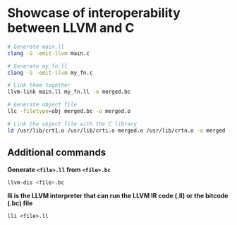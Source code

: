 # Showcase of interoperability between LLVM and C

```bash
# Generate main.ll
clang -S -emit-llvm main.c

# Generate my_fn.ll
clang -S -emit-llvm my_fn.c

# Link them together
llvm-link main.ll my_fn.ll -o merged.bc

# Generate object file
llc -filetype=obj merged.bc -o merged.o

# Link the object file with the C library
ld /usr/lib/crt1.o /usr/lib/crti.o merged.o /usr/lib/crtn.o -o merged -lc -dynamic-linker /lib/ld-linux-x86-64.so.2
```

## Additional commands

**Generate `<file>.ll` from `<file>.bc`**

```bash
llvm-dis <file>.bc
```

**lli is the LLVM interpreter that can run the LLVM IR code (.ll) or the bitcode (.bc) file**

```
lli <file>.ll
```

